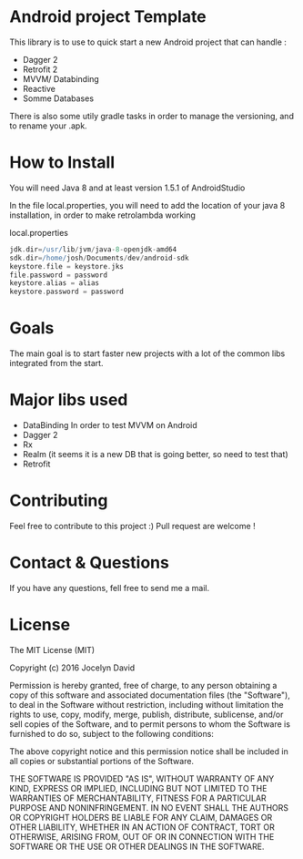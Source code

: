 # Android project Template
This library is to use to quick start a new Android project that can handle :
 
 - Dagger 2
 - Retrofit 2
 - MVVM/ Databinding
 - Reactive
 - Somme Databases 

There is also some utily gradle tasks in order to manage the versioning, and to rename your .apk.

# How to Install

You will need Java 8 and at least version 1.5.1 of AndroidStudio

In the file local.properties, you will need to add the location of your java 8 installation, in order
to make retrolambda working

local.properties

```groovy
jdk.dir=/usr/lib/jvm/java-8-openjdk-amd64
sdk.dir=/home/josh/Documents/dev/android-sdk
keystore.file = keystore.jks
file.password = password
keystore.alias = alias
keystore.password = password

```
# Goals

The main goal is to start faster new projects with a lot of the common libs integrated from the start.



# Major libs used

- DataBinding 
In order to test MVVM on Android
- Dagger 2
- Rx 
- Realm (it seems it is a new DB that is going better, so need to test that)
- Retrofit

# Contributing 

Feel free to contribute to this project :) Pull request are welcome !

# Contact & Questions

If you have any questions, fell free to send me a mail.

#  License

The MIT License (MIT)

Copyright (c) 2016 Jocelyn David

Permission is hereby granted, free of charge, to any person obtaining a copy of this software and associated documentation files (the "Software"), to deal in the Software without restriction, including without limitation the rights to use, copy, modify, merge, publish, distribute, sublicense, and/or sell copies of the Software, and to permit persons to whom the Software is furnished to do so, subject to the following conditions:

The above copyright notice and this permission notice shall be included in all copies or substantial portions of the Software.

THE SOFTWARE IS PROVIDED "AS IS", WITHOUT WARRANTY OF ANY KIND, EXPRESS OR IMPLIED, INCLUDING BUT NOT LIMITED TO THE WARRANTIES OF MERCHANTABILITY, FITNESS FOR A PARTICULAR PURPOSE AND NONINFRINGEMENT. IN NO EVENT SHALL THE AUTHORS OR COPYRIGHT HOLDERS BE LIABLE FOR ANY CLAIM, DAMAGES OR OTHER LIABILITY, WHETHER IN AN ACTION OF CONTRACT, TORT OR OTHERWISE, ARISING FROM, OUT OF OR IN CONNECTION WITH THE SOFTWARE OR THE USE OR OTHER DEALINGS IN THE SOFTWARE.